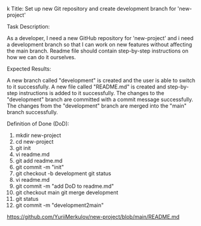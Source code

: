 k Title: Set up new Git repository and create development branch for 'new-project'

Task Description:

As a developer, I need a new GitHub repository for 'new-project' and i need a development branch so that I can work on new features without affecting the main branch. 
Readme file should contain step-by-step instructions on how we can do it ourselves.

Expected Results:

A new branch called "development" is created and the user is able to switch to it successfully.
A new file called "README.md" is created and step-by-step instructions is added to it successfully.
The changes to the "development" branch are committed with a commit message successfully.
The changes from the "development" branch are merged into the "main" branch successfully.

Definition of Done (DoD):
1. mkdir new-project
2. cd new-project
3. git init
4. vi readme.md
5. git add readme.md
6. git commit -m "init"
7. git checkout -b development
git status
8. vi readme.md
9. git commit -m "add DoD to readme.md"
10. git checkout main
git merge development
11. git status
12. git commit -m "development2main"

https://github.com/YuriiMerkulov/new-project/blob/main/README.md
